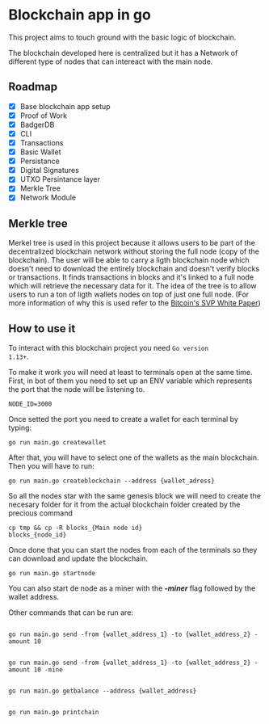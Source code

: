 # Blockchain app in go

This project aims to touch ground with the basic logic of blockchain.

The blockchain developed here is centralized but it has a Network of different type of nodes that can intereact with the main node.

## Roadmap

- [x] Base blockchain app setup
- [x] Proof of Work
- [x] BadgerDB
- [x] CLI
- [x] Transactions
- [x] Basic Wallet
- [x] Persistance
- [x] Digital Signatures
- [x] UTXO Persintance layer
- [x] Merkle Tree
- [x] Network Module

## Merkle tree

Merkel tree is used in this project because it allows users to be part of the decentralized blockchain network without storing the full node (copy of the blockchain).
The user will be able to carry a ligth blockchain node which doesn't need to download the entirely blockchain and doesn't verify blocks or
transactions. It finds transactions in blocks and it's linked to a full node which will retrieve the necessary data for it. The idea of the tree
is to allow users to run a ton of ligth wallets nodes on top of just one full node. (For more information of why this is used refer to the
[Bitcoin's SVP White Paper](https://wiki.bitcoinsv.io/index.php/Simplified_Payment_Verification))

## How to use it

To interact with this blockchain project you need <code>Go version 1.13+</code>.

To make it work you will need at least to terminals open at the same time. First, in bot of them you need to set up an ENV variable which represents the port that the node will be listening to.

<code>NODE_ID=3000</code>

Once setted the port you need to create a wallet for each terminal by typing:

<code>go run main.go createwallet</code>

After that, you will have to select one of the wallets as the main blockchain. Then you will have to run:

<code>go run main.go createblockchain --address {wallet_adress} </code>

So all the nodes star with the same genesis block we will need to create the necesary folder for it from the actual blockchain folder created by the precious command

<code>cp tmp && cp -R blocks_{Main node id} blocks_{node_id}</code>

Once done that you can start the nodes from each of the terminals so they can download and update the blockchain.

<code>go run main.go startnode</code>

You can also start de node as a miner with the ***-miner*** flag followed by the wallet address.

Other commands that can be run are:

<code>
go run main.go send -from {wallet_address_1} -to {wallet_address_2} -amount 10 
<br>
go run main.go send -from {wallet_address_1} -to {wallet_address_2} -amount 10 -mine
<br>
go run main.go getbalance --address {wallet_address}
<br>
go run main.go printchain
<br>


</code>